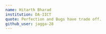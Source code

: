 ```yaml
---
name: Hitarth Bharad
institution: DA-IICT
quote: Perfection and Bugs have trade off.
github_user: jagga-28
---
```

